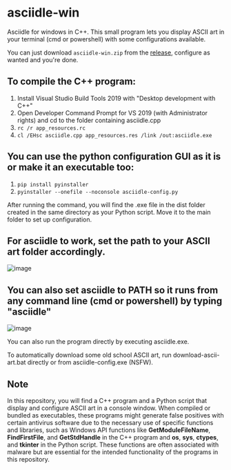 # asciidle-win

Asciidle for windows in C++. This small program lets you display ASCII art in your terminal (cmd or powershell) with some configurations available.

You can just download `asciidle-win.zip` from the [release](https://github.com/EMRD95/asciidle-win/releases/tag/asciidle), configure as wanted and you're done.

## To compile the C++ program:

1. Install Visual Studio Build Tools 2019 with "Desktop development with C++"
2. Open Developer Command Prompt for VS 2019 (with Administrator rights) and cd to the folder containing asciidle.cpp
3. `rc /r app_resources.rc`
4. `cl /EHsc asciidle.cpp app_resources.res /link /out:asciidle.exe`

## You can use the python configuration GUI as it is or make it an executable too:

1. `pip install pyinstaller`
2. `pyinstaller --onefile --noconsole asciidle-config.py`

After running the command, you will find the .exe file in the dist folder created in the same directory as your Python script. Move it to the main folder to set up configuration.

## For asciidle to work, set the path to your ASCII art folder accordingly.

![image](https://user-images.githubusercontent.com/114953576/230944421-0e454102-b69f-4761-9a36-079e0acd831c.png)

## You can also set asciidle to PATH so it runs from any command line (cmd or powershell) by typing "asciidle"

![image](https://user-images.githubusercontent.com/114953576/230951773-c1a57979-c7e5-4ffd-91ae-3e432653116c.png)

You can also run the program directly by executing asciidle.exe.

To automatically download some old school ASCII art, run download-ascii-art.bat directly or from asciidle-config.exe (NSFW).

## Note

In this repository, you will find a C++ program and a Python script that display and configure ASCII art in a console window. When compiled or bundled as executables, these programs might generate false positives with certain antivirus software due to the necessary use of specific functions and libraries, such as Windows API functions like **GetModuleFileName**, **FindFirstFile**, and **GetStdHandle** in the C++ program and **os**, **sys**, **ctypes**, and **tkinter** in the Python script. These functions are often associated with malware but are essential for the intended functionality of the programs in this repository.
